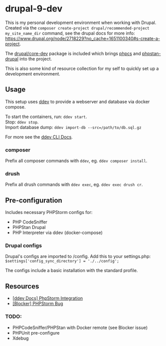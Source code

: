 # drupal-9-dev

This is my personal development environment when working with Drupal. Created via the
`composer create-project drupal/recommended-project my_site_name_dir` command, see the drupal docs
for more info: https://www.drupal.org/node/2718229?no_cache=1651100340#s-create-a-project.

The [drupal/core-dev](https://packagist.org/packages/drupal/core-dev) package is included which
brings [phpcs](https://github.com/squizlabs/PHP_CodeSniffer) and
[phpstan-drupal](https://github.com/mglaman/phpstan-drupal) into the project.

This is also some kind of resource collection for my self to quickly set up a development environment.

## Usage

This setup uses [ddev](https://ddev.readthedocs.io/en/stable/) to provide a webserver and database via docker compose.

To start the containers, run: `ddev start`. <br/>
Stop: `ddev stop`. <br/>
Import database dump: `ddev import-db --src=/path/to/db.sql.gz`

For more see the [ddev CLI Docs](https://ddev.readthedocs.io/en/stable/users/cli-usage/).

### composer

Prefix all composer commands with `ddev`, eg. `ddev composer install`.

### drush

Prefix all drush commands with `ddev exec`, eg. `ddev exec drush cr`.

## Pre-configuration

Includes necessary PHPStorm configs for:

* PHP CodeSniffer
* PHPStan Drupal
* PHP Interpreter via ddev (docker-compose)

### Drupal configs

Drupal's configs are imported to /config. Add this to your settings.php: <br/>
`$settings['config_sync_directory'] = './../config';`

The configs include a basic installation with the standard profile.

## Resources

* [[ddev Docs] PhpStorm Integration](https://ddev.readthedocs.io/en/stable/users/topics/phpstorm/)
* [[Blocker] PHPStorm Bug](https://youtrack.jetbrains.com/issue/WI-62463)

### TODO:

* PHPCodeSniffer/PHPStan with Docker remote (see Blocker issue)
* PHPUnit pre-configure
* Xdebug
